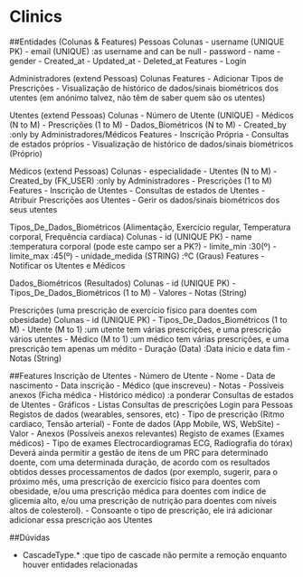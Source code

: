 # Clinics

##Entidades (Colunas & Features)
  Pessoas
    Colunas
      - username (UNIQUE PK)
      - email (UNIQUE) :as username and can be null
      - password
      - name
      - gender
      - Created_at
      - Updated_at
      - Deleted_at
    Features
      - Login

  Administradores (extend Pessoas)
    Colunas
    Features
      - Adicionar Tipos de Prescrições
      - Visualização de histórico de dados/sinais biométricos dos utentes (em anónimo talvez, não têm de saber quem são os utentes)

  Utentes (extend Pessoas)
    Colunas
      - Número de Utente (UNIQUE)
      - Médicos (N to M)
      - Prescrições (1 to M)
      - Dados_Biométricos (N to M)
      - Created_by :only by Administradores/Médicos
    Features
      - Inscrição Própria
      - Consultas de estados próprios
      - Visualização de histórico de dados/sinais biométricos (Próprio)

  Médicos (extend Pessoas)
    Colunas
      - especialidade
      - Utentes (N to M)
      - Created_by (FK_USER) :only by Administradores
      - Prescrições (1 to M)
    Features
      - Inscrição de Utentes
      - Consultas de estados de Utentes
      - Atribuir Prescrições aos Utentes
      - Gerir os dados/sinais biométricos dos seus utentes

  Tipos_De_Dados_Biométricos (Alimentação, Exercício regular, Temperatura corporal, Frequência cardíaca)
    Colunas
      - id (UNIQUE PK)
      - name :temperatura corporal (pode este campo ser a PK?)
      - limite_min :30(º)
      - limite_max :45(º)
      - unidade_medida (STRING) :ºC (Graus)
    Features
      - Notificar os Utentes e Médicos

  Dados_Biométricos (Resultados)
    Colunas
      - id (UNIQUE PK)
      - Tipos_De_Dados_Biométricos (1 to M)
      - Valores
      - Notas (String)

  Prescrições (uma prescrição de exercício físico para doentes com obesidade)
    Colunas
      - id (UNIQUE PK)
      - Tipos_De_Dados_Biométricos (1 to M)
      - Utente (M to 1) :um utente tem várias prescrições, e uma prescrição vários utentes
      - Médico (M to 1) :um médico tem várias prescrições, e uma prescrição tem apenas um médito
      - Duração (Data) :Data inicio e data fim
      - Notas (String)

##Features
  Inscrição de Utentes
    - Número de Utente
    - Nome
    - Data de nascimento
    - Data inscrição
    - Médico (que inscreveu)
    - Notas
    - Possíveis anexos (Ficha médica - Histórico médico) :a ponderar
  Consultas de estados de Utentes
    - Gráficos
    - Listas
  Consultas de prescrições
  Login para Pessoas
  Registos de dados (wearables, sensores, etc)
    - Tipo de prescrição (Ritmo cardiaco, Tensão arterial)
    - Fonte de dados (App Mobile, WS, WebSite)
    - Valor
    - Anexos (Possíveis anexos relevantes)
  Registo de exames (Exames médicos)
    - Tipo de exames Electrocardiogramas ECG, Radiografia do tórax)
  Deverá ainda permitir a gestão de itens de um PRC para determinado doente, com uma determinada duração, de acordo com os resultados obtidos desses processamentos de dados (por exemplo, sugerir, para o próximo mês, uma prescrição de exercício físico para doentes com obesidade, e/ou uma prescrição médica para doentes com índice de glicemia alto, e/ou uma prescrição de nutrição para doentes com níveis altos de colesterol).
    -  Consoante o tipo de prescrição, ele irá adicionar adicionar essa prescrição aos Utentes

##Dúvidas
  - CascadeType.* :que tipo de cascade não permite a remoção enquanto houver entidades relacionadas
